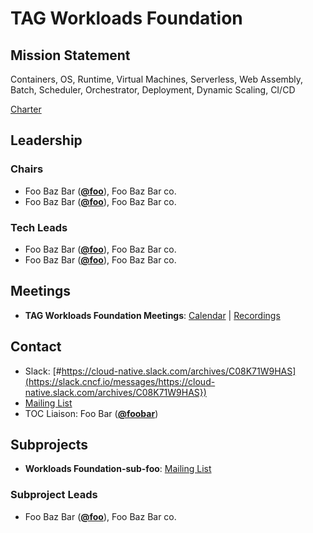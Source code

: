# TAG Workloads Foundation

## Mission Statement
Containers, OS, Runtime, Virtual Machines, Serverless, Web Assembly, Batch, Scheduler, Orchestrator, Deployment, Dynamic Scaling, CI/CD


[Charter](./charter.md)

## Leadership
### Chairs
- Foo Baz Bar (**[@foo](https://github.com/foo)**), Foo Baz Bar co.
- Foo Baz Bar (**[@foo](https://github.com/foo)**), Foo Baz Bar co.
### Tech Leads
- Foo Baz Bar (**[@foo](https://github.com/foo)**), Foo Baz Bar co.
- Foo Baz Bar (**[@foo](https://github.com/foo)**), Foo Baz Bar co.

## Meetings
- **TAG Workloads Foundation Meetings**: [Calendar](https://zoom-lfx.platform.linuxfoundation.org/meetings/tag-workloads-foundation?view=list) | [Recordings](https://www.youtube.com/playlist?foo)

## Contact
- Slack: [#https://cloud-native.slack.com/archives/C08K71W9HAS](https://slack.cncf.io/messages/https://cloud-native.slack.com/archives/C08K71W9HAS})
- [Mailing List](https://lists.cncf.io/g/cncf-tag-workloads-foundation)
- TOC Liaison: Foo Bar (**[@foobar](https://github.com/foobar)**)

## Subprojects
- **Workloads Foundation-sub-foo**: [Mailing List](https://lists.cncf.io/g/cncf-tag-workloads-foundation)
### Subproject Leads
- Foo Baz Bar (**[@foo](https://github.com/foo)**), Foo Baz Bar co.
